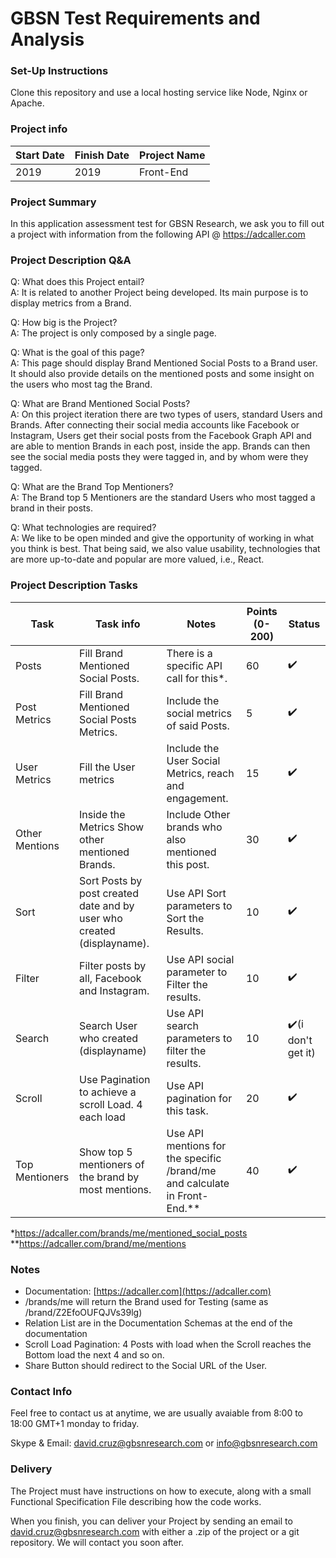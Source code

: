 # **GBSN Test Requirements and Analysis**

### Set-Up Instructions

Clone this repository and use a local hosting service like Node, Nginx or Apache.

### Project info

| Start Date | Finish Date | Project Name |
| --- | --- | --- |
| 2019 | 2019 | Front-End |

### Project Summary

In this application assessment test for GBSN Research, we ask you to fill out a project with information from the following API @ https://adcaller.com

### Project Description Q&A

Q: What does this Project entail?  
A: It is related to another Project being developed. Its main purpose is to display metrics from a Brand.

Q: How big is the Project?  
A: The project is only composed by a single page.

Q: What is the goal of this page?  
A: This page should display Brand Mentioned Social Posts to a Brand user. It should also provide details on the mentioned posts and some insight on the users who most tag the Brand.

Q: What are Brand Mentioned Social Posts?  
A: On this project iteration there are two types of users, standard Users and Brands. After connecting their social media accounts like Facebook or Instagram, Users get their social posts from the Facebook Graph API and are able to mention Brands in each post, inside the app. Brands can then see the social media posts they were tagged in, and by whom were they tagged.

Q: What are the Brand Top Mentioners?  
A: The Brand top 5 Mentioners are the standard Users who most tagged a brand in their posts.

Q: What technologies are required?  
A: We like to be open minded and give the opportunity of working in what you think is best. That being said, we also value usability, technologies that are more up-to-date and popular are more valued, i.e., React.

### Project Description Tasks

| Task | Task info | Notes | Points   (0-200) | Status |
| --- | --- | --- | --- | -- |
| Posts | Fill Brand Mentioned Social Posts. | There is a specific API call for this*.| 60 | :heavy_check_mark: |
| Post Metrics | Fill Brand Mentioned Social Posts Metrics. | Include the social metrics of said Posts. | 5 | :heavy_check_mark: |
| User Metrics | Fill the User metrics | Include the User Social Metrics, reach and engagement. | 15 | :heavy_check_mark: |
| Other Mentions | Inside the Metrics Show other mentioned Brands. | Include Other brands who also mentioned this post. | 30 | :heavy_check_mark: |
| Sort | Sort Posts by post created date and by user who created (displayname). | Use API Sort parameters to Sort the Results. | 10 |:heavy_check_mark:|
| Filter | Filter posts by all, Facebook and Instagram. | Use API social parameter to Filter the results. | 10 | :heavy_check_mark: |
| Search | Search User who created (displayname) | Use API search parameters to filter the results. | 10 |:heavy_check_mark:(i don't get it)|
| Scroll | Use Pagination to achieve a scroll Load. 4 each load| Use API pagination for this task. | 20 | :heavy_check_mark: |
| Top Mentioners  | Show top 5 mentioners of the brand by most mentions. | Use API mentions for the specific /brand/me and calculate in Front-End.** | 40 | :heavy_check_mark: |

*https://adcaller.com/brands/me/mentioned_social_posts    
**https://adcaller.com/brand/me/mentions


### Notes

- Documentation: [https://adcaller.com](https://adcaller.com)
- /brands/me  will return the Brand used for Testing (same as /brand/Z2EfoOUFQJVs39lg)
- Relation List are in the Documentation Schemas at the end of the documentation
- Scroll Load Pagination: 4 Posts with load when the Scroll reaches the Bottom load the next 4 and so on.
- Share Button should redirect to the Social URL of the User.

### Contact Info

Feel free to contact us at anytime, we are usually avaiable from 8:00 to 18:00 GMT+1 monday to friday.

Skype & Email: david.cruz@gbsnresearch.com or info@gbsnresearch.com

### Delivery

The Project must have instructions on how to execute, along with a small Functional Specification File describing how the code works.

When you finish, you can deliver your Project by sending an email to [david.cruz@gbsnresearch.com](mailto:david.cruz@gbsnresearch.com) with either a .zip of the project or a git repository. We will contact you soon after.